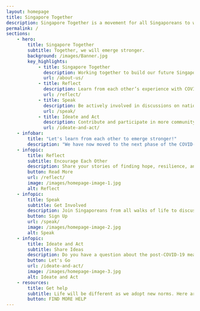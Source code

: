```yaml
---
layout: homepage
title: Singapore Together
description: Singapore Together is a movement for all Singaporeans to work together to build our shared future. Join us.
permalink: /
sections:
    - hero:
        title: Singapore Together
        subtitle: Together, we will emerge stronger. 
        background: /images/Banner.jpg
        key_highlights:
            - title: Singapore Together
              description: Working together to build our future Singapore.
              url: /about-us/
            - title: Reflect
              description: Learn from each other’s experience with COVID-19.
              url: /reflect/
            - title: Speak
              description: Be actively involved in discussions on national issues.
              url: /speak/
            - title: Ideate and Act
              description: Contribute and participate in more community initiatives.
              url: /ideate-and-act/
    - infobar:
        title: "Let's learn from each other to emerge stronger!"
        description: "We have now moved to the next phase of the COVID-19 crisis: recovery. It’s time to turn our attention to the ways we can recover from the disruption to our lives and prepare for a new normal."
    - infopic:
        title: Reflect
        subtitle: Encourage Each Other
        description: Share your stories of finding hope, resilience, and kindness amid the challenges faced during COVID-19. Reflect on your own experience and share your learnings to encourage each other.
        button: Read More
        url: /reflect/
        image: /images/homepage-image-1.jpg
        alt: Reflect
    - infopic:
        title: Speak
        subtitle: Get Involved
        description: Join Singaporeans from all walks of life to discuss national policies and community issues. Together, we can better understand one another and solve issues together.
        button: Sign Up
        url: /speak/
        image: /images/homepage-image-2.jpg
        alt: Speak
    - infopic:
        title: Ideate and Act
        subtitle: Share Ideas
        description: Do you have a question about the post-COVID-19 measures? Share your thoughts or pose a challenge that you would like to solve. Together, we can make things happen for the benefit of all.
        button: Let's Go
        url: /ideate-and-act/
        image: /images/homepage-image-3.jpg
        alt: Ideate and Act
    - resources:
        title: Get help
        subtitle: Life will be different as we adopt new norms. Here are some ways we can help each other cope better.
        button: FIND MORE HELP
---
```

